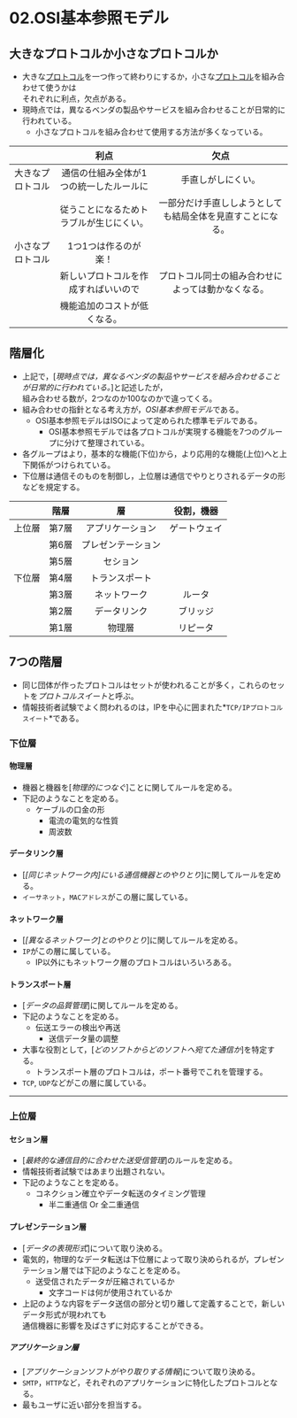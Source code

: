 02.OSI基本参照モデル
===

## 大きなプロトコルか小さなプロトコルか

- 大きな[プロトコル][1]を一つ作って終わりにするか，小さな[プロトコル][1]を組み合わせて使うかは  
それぞれに利点，欠点がある。
- 現時点では，異なるベンダの製品やサービスを組み合わせることが日常的に行われている。
  - 小さなプロトコルを組み合わせて使用する方法が多くなっている。

|                |利点                                    |欠点                                                      |
|:--------------:|:--------------------------------------:|:--------------------------------------------------------:|
|大きなプロトコル|通信の仕組み全体が1つの統一したルールに |手直しがしにくい。                                        |
|                |従うことになるためトラブルが生じにくい。|一部分だけ手直ししようとしても結局全体を見直すことになる。|
|小さなプロトコル|1つ1つは作るのが楽！                    |                                                          |
|                |新しいプロトコルを作成すればいいので    |プロトコル同士の組み合わせによっては動かなくなる。        |
|                |機能追加のコストが低くなる。            |                                                          |

[1]: 01.プロトコル.md

## 階層化

- 上記で，[_現時点では，異なるベンダの製品やサービスを組み合わせることが日常的に行われている。_]と記述したが，  
組み合わせる数が，2つなのか100なのかで違ってくる。
- 組み合わせの指針となる考え方が，*OSI基本参照モデル*である。
  - OSI基本参照モデルはISOによって定められた標準モデルである。
	- OSI基本参照モデルでは各プロトコルが実現する機能を7つのグループに分けて整理されている。
- 各グループはより，基本的な機能(下位)から，より応用的な機能(上位)へと上下関係がつけられている。
- 下位層は通信そのものを制御し，上位層は通信でやりとりされるデータの形などを規定する。

|      |階層 |層                |役割，機器  |
|:----:|:---:|:----------------:|:----------:|
|上位層|第7層|アプリケーション  |ゲートウェイ|
|      |第6層|プレゼンテーション|            |
|      |第5層|セション          |            |
|下位層|第4層|トランスポート    |            |
|      |第3層|ネットワーク      |ルータ      |
|      |第2層|データリンク      |ブリッジ    |
|      |第1層|物理層            |リピータ    |

## 7つの階層

- 同じ団体が作ったプロトコルはセットが使われることが多く，これらのセットを*プロトコルスイート*と呼ぶ。
- 情報技術者試験でよく問われるのは，IPを中心に囲まれた*`TCP/IPプロトコルスイート`*である。

### 下位層

#### 物理層

- 機器と機器を[*物理的につなぐ*]ことに関してルールを定める。
- 下記のようなことを定める。
  - ケーブルの口金の形
	- 電流の電気的な性質
	- 周波数

#### データリンク層

- [*[同じネットワーク内]にいる通信機器とのやりとり*]に関してルールを定める。
- `イーサネット`，`MACアドレス`がこの層に属している。

#### ネットワーク層

- [*[異なるネットワーク]とのやりとり*]に関してルールを定める。
- `IP`がこの層に属している。
  - IP以外にもネットワーク層のプロトコルはいろいろある。

#### トランスポート層

- [*データの品質管理*]に関してルールを定める。
- 下記のようなことを定める。
  - 伝送エラーの検出や再送
	- 送信データ量の調整
- 大事な役割として，[*どのソフトからどのソフトへ宛てた通信か*]を特定する。
  - トランスポート層のプロトコルは，ポート番号でこれを管理する。
- `TCP`, `UDP`などがこの層に属している。

---

### 上位層

#### セション層

- [*最終的な通信目的に合わせた送受信管理*]のルールを定める。
- 情報技術者試験ではあまり出題されない。
- 下記のようなことを定める。
  - コネクション確立やデータ転送のタイミング管理
	- 半二重通信 Or 全二重通信

#### プレゼンテーション層

- [*データの表現形式*]について取り決める。
- 電気的，物理的なデータ転送は下位層によって取り決められるが，プレゼンテーション層では下記のようなことを定める。
  - 送受信されたデータが圧縮されているか
	- 文字コードは何が使用されているか
- 上記のような内容をデータ送信の部分と切り離して定義することで，新しいデータ形式が現われても  
通信機器に影響を及ばさずに対応することができる。

##### アプリケーション層

- [*アプリケーションソフトがやり取りする情報*]について取り決める。
- `SMTP`，`HTTP`など，それぞれのアプリケーションに特化したプロトコルとなる。
- 最もユーザに近い部分を担当する。


